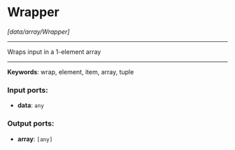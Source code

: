 # Wrapper

_[data/array/Wrapper]_

---

Wraps input in a 1-element array  

---

__Keywords__: wrap, element, item, array, tuple

### Input ports:

* __data__: ` any `

### Output ports:

* __array__: ` [any] `

